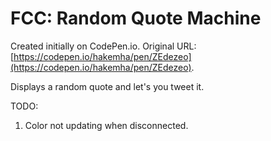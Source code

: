 # FCC: Random Quote Machine

Created initially on CodePen.io. Original URL: [https://codepen.io/hakemha/pen/ZEdezeo](https://codepen.io/hakemha/pen/ZEdezeo).

Displays a random quote and let's you tweet it.

TODO:
1. Color not updating when disconnected.
